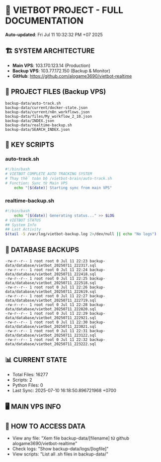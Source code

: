 # 🤖 VIETBOT PROJECT - FULL DOCUMENTATION
**Auto-updated**: Fri Jul 11 10:32:32 PM +07 2025

## 🏗️ SYSTEM ARCHITECTURE
- **Main VPS**: 103.170.123.14 (Production)
- **Backup VPS**: 103.77.172.150 (Backup & Monitor)
- **GitHub**: https://github.com/alogame3690/vietbot-realtime

## 📁 PROJECT FILES (Backup VPS)
```
backup-data/auto-track.sh
backup-data/current/docker-state.json
backup-data/current/n8n_workflows.json
backup-data/files/My_workflow_2_10.json
backup-data/INDEX.json
backup-data/realtime-backup.sh
backup-data/SEARCH_INDEX.json
```

## 🔧 KEY SCRIPTS
### auto-track.sh
```bash
#!/bin/bash
# VIETBOT COMPLETE AUTO TRACKING SYSTEM
# Thay thế toàn bộ /vietbot-brain/auto-track.sh
# Function: Sync từ Main VPS
    echo "[$(date)] Starting sync from main VPS"
```
### realtime-backup.sh
```bash
#!/bin/bash
    echo "[$(date)] Generating status..." >> $LOG
# VIETBOT STATUS
## System Info
## Last Activity
$(tail -5 /var/log/vietbot-backup.log 2>/dev/null || echo "No logs")
```

## 💾 DATABASE BACKUPS
```
-rw-r--r-- 1 root root 0 Jul 11 22:23 backup-data/database/vietbot_20250711_222317.sql
-rw-r--r-- 1 root root 0 Jul 11 22:24 backup-data/database/vietbot_20250711_222418.sql
-rw-r--r-- 1 root root 0 Jul 11 22:25 backup-data/database/vietbot_20250711_222518.sql
-rw-r--r-- 1 root root 0 Jul 11 22:26 backup-data/database/vietbot_20250711_222619.sql
-rw-r--r-- 1 root root 0 Jul 11 22:27 backup-data/database/vietbot_20250711_222719.sql
-rw-r--r-- 1 root root 0 Jul 11 22:28 backup-data/database/vietbot_20250711_222820.sql
-rw-r--r-- 1 root root 0 Jul 11 22:29 backup-data/database/vietbot_20250711_222921.sql
-rw-r--r-- 1 root root 0 Jul 11 22:30 backup-data/database/vietbot_20250711_223021.sql
-rw-r--r-- 1 root root 0 Jul 11 22:31 backup-data/database/vietbot_20250711_223122.sql
-rw-r--r-- 1 root root 0 Jul 11 22:32 backup-data/database/vietbot_20250711_223222.sql
```

## 📊 CURRENT STATE
- Total Files: 16277
- Scripts: 2
- Python Files: 0
- Last Sync: 2025-07-10 16:18:50.896721968 +0700

## 🖥️ MAIN VPS INFO


## 🚨 HOW TO ACCESS DATA
- View any file: "Xem file backup-data/[filename] từ github alogame3690/vietbot-realtime"
- Check logs: "Show backup-data/logs/[logfile]"
- View scripts: "List all .sh files in backup-data/"
